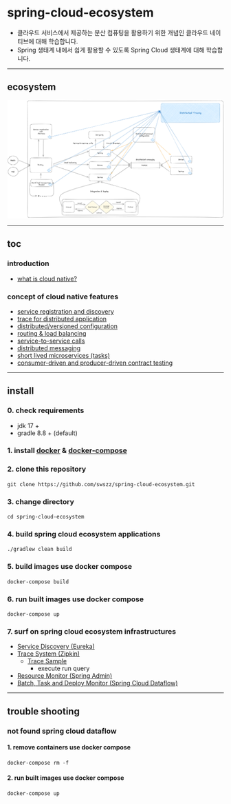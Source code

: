 # spring-cloud-ecosystem

- 클라우드 서비스에서 제공하는 분산 컴퓨팅을 활용하기 위한 개념인 클라우드 네이티브에 대해 학습합니다.
- Spring 생태계 내에서 쉽게 활용할 수 있도록 Spring Cloud 생태계에 대해 학습합니다.

---

## ecosystem

![spring-cloud-ecosystem](./resources/images/spring-cloud-ecosystem.png)

---

## toc

### introduction

- [what is cloud native?](introduction/what_is_cloud_native.md)

### concept of cloud native features

- [service registration and discovery](concept_of_cloud_native_features/service_registration_and_discovery.md)
- [trace for distributed application](concept_of_cloud_native_features/trace_for_distributed_application.md)
- [distributed/versioned configuration](concept_of_cloud_native_features/distributed_versioned_configuration.md)
- [routing & load balancing](concept_of_cloud_native_features/routing_and_load_balancing.md)
- [service-to-service calls](concept_of_cloud_native_features/service-to-service_calls.md)
- [distributed messaging](concept_of_cloud_native_features/distributed_messaging.md)
- [short lived microservices (tasks)](concept_of_cloud_native_features/short_lived_microservices.md)
- [consumer-driven and producer-driven contract testing](concept_of_cloud_native_features/consumer-driven_and_producer-driven_contract_testing.md)

---

## install

### 0. check requirements

- jdk 17 +
- gradle 8.8 + (default)

### 1. install [docker](https://docs.docker.com/engine/install/) & [docker-compose](https://docs.docker.com/compose/install/)

### 2. clone this repository

```shell
git clone https://github.com/swszz/spring-cloud-ecosystem.git
```

### 3. change directory

```shell
cd spring-cloud-ecosystem
```

### 4. build spring cloud ecosystem applications

```shell
./gradlew clean build
```

### 5. build images use docker compose

```shell
docker-compose build
```

### 6. run built images use docker compose

```shell
docker-compose up
```

### 7. surf on spring cloud ecosystem infrastructures

- [Service Discovery (Eureka)](http://localhost:8761)
- [Trace System (Zipkin)](http://localhost:9411/zipkin)
    - [Trace Sample](http://localhost:9411/zipkin/?serviceName=automation-order)
        - execute run query
- [Resource Monitor (Spring Admin)](http://localhost:9090)
- [Batch, Task and Deploy Monitor (Spring Cloud Dataflow)](http://localhost:9393/dashboard)

---

## trouble shooting

### not found spring cloud dataflow

#### 1. remove containers use docker compose

```shell
docker-compose rm -f
```

#### 2. run built images use docker compose

```shell
docker-compose up
```
